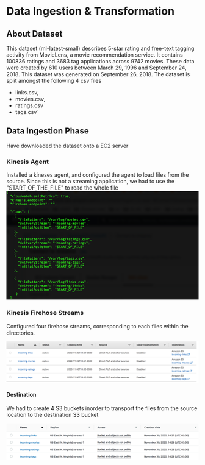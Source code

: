 # Data Ingestion & Transformation
## About Dataset
This dataset (ml-latest-small) describes 5-star rating and free-text tagging activity from MovieLens, a movie recommendation service. It contains 100836 ratings and 3683 tag applications across 9742 movies. These data were created by 610 users between March 29, 1996 and September 24, 2018. This dataset was generated on September 26, 2018.
The dataset is split amongst the following 4 csv files
 * links.csv, 
*  movies.csv, 
*  ratings.csv 
*  tags.csv`

## Data Ingestion Phase 
Have downloaded the dataset onto a EC2 server 
### Kinesis Agent
Installed a kineses agent, and configured the agent to load files from the source. Since this is not a streaming application, we had to use the "START_OF_THE_FILE" to read the whole file
![image](kinesisagent.png)

### Kinesis Firehose Streams
Configured four firehose streams, corresponding to each files within the directories.

![image](kinesisfirehose.png)


#### Destination
We had to create 4 S3 buckets inorder to transport the files from the source location to the destination S3 bucket

![image](S3buckets.png)